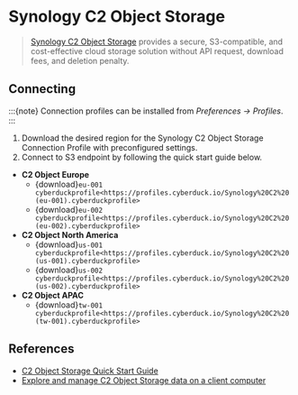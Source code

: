 Synology C2 Object Storage
====

> [Synology C2 Object Storage](https://c2.synology.com/en-global/object-storage/overview) provides a secure, S3-compatible, and cost-effective cloud storage solution without API request, download fees, and deletion penalty.

## Connecting

:::{note}
Connection profiles can be installed from *Preferences → Profiles*.
:::

1. Download the desired region for the Synology C2 Object Storage Connection Profile with preconfigured settings.
2. Connect to S3 endpoint by following the quick start guide below.

- **C2 Object Europe**
  - {download}`eu-001 cyberduckprofile<https://profiles.cyberduck.io/Synology%20C2%20(eu-001).cyberduckprofile>`
  - {download}`eu-002 cyberduckprofile<https://profiles.cyberduck.io/Synology%20C2%20(eu-002).cyberduckprofile>`
- **C2 Object North America** 
  - {download}`us-001 cyberduckprofile<https://profiles.cyberduck.io/Synology%20C2%20(us-001).cyberduckprofile>`
  - {download}`us-002 cyberduckprofile<https://profiles.cyberduck.io/Synology%20C2%20(us-002).cyberduckprofile>`
- **C2 Object APAC**
  - {download}`tw-001 cyberduckprofile<https://profiles.cyberduck.io/Synology%20C2%20(tw-001).cyberduckprofile>` 

## References

- [C2 Object Storage Quick Start Guide](https://kb.synology.com/en-global/C2/tutorial/Quick_Start_C2_Object_Storage)
- [Explore and manage C2 Object Storage data on a client computer](https://kb.synology.com/en-global/C2/tutorial/C2_Object_Storage_client_device_exploring)
